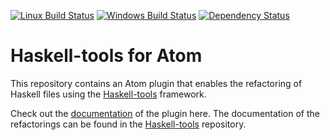 [![Linux Build Status](https://travis-ci.org/nboldi/haskell-tools-atom.svg?branch=master)](https://travis-ci.org/nboldi/haskell-tools-atom) [![Windows Build Status](https://ci.appveyor.com/api/projects/status/ewxo7ru1nx72klxs/branch/master?svg=true)](https://ci.appveyor.com/project/nboldi/haskell-tools-atom/branch/master) [![Dependency Status](https://david-dm.org/nboldi/haskell-tools-atom.svg)](https://david-dm.org/nboldi/haskell-tools-atom)

# Haskell-tools for Atom

This repository contains an Atom plugin that enables the refactoring of Haskell files using the [Haskell-tools](https://github.com/haskell-tools/haskell-tools) framework.

Check out the [documentation](documentation/user-manual.md) of the plugin here. The documentation of the refactorings can be found in the [Haskell-tools](https://github.com/haskell-tools/haskell-tools/blob/master/documentation/refactorings.md) repository.
